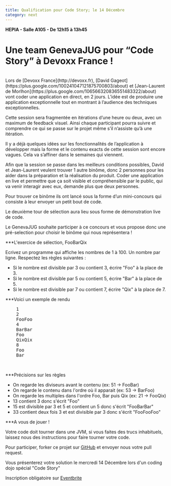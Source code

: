 ```yaml
---
title: Qualification pour Code Story; le 14 Décembre
category: next
---
```


**HEPIA - Salle A105 - De 12h15 à 13h45**


Une team GenevaJUG pour “Code Story” à Devoxx France !
======================================================
<br />
Lors de [Devoxx France](http://devoxx.fr), [David Gageot](https://plus.google.com/100241047121875700803/about) et
[Jean-Laurent de Morlhon](https://plus.google.com/106566320836551483322/about) vont coder une application en direct, en 2 jours.
L’idée est de produire une application exceptionnelle tout en montrant à l’audience des techniques exceptionnelles.

Cette session sera fragmentée en itérations d’une heure ou deux, avec un maximum de feedback visuel.
Ainsi chaque participant pourra suivre et comprendre ce qui se passe sur le projet même s’il n’assiste qu’à une itération.

Il y a déjà quelques idées sur les fonctionnalités de l’application à développer mais la forme et
le contenu exacts de cette session sont encore vagues.  Cela va s’affiner dans le semaines qui viennent.

Afin que la session se passe dans les meilleurs conditions possibles, David et Jean-Laurent veulent trouver 1 autre binôme,
donc 2 personnes pour les aider dans la préparation et la réalisation du produit. Coder une application en live et permettre
que ça soit visible et compréhensible par le public, qui va venir interagir avec eux, demande plus que deux personnes.

Pour trouver ce binôme ils ont lancé sous la forme d’un mini-concours qui consiste à leur envoyer un petit bout de code.

Le deuxième tour de sélection aura lieu sous forme de démonstration live de code.


Le GenevaJUG souhaite participer à ce concours et vous propose donc une pré-selection pour choisir le binôme qui nous représentera !

***L'exercice de sélection, FooBarQix

Ecrivez un programme qui affiche les nombres de 1 à 100. Un nombre par ligne. Respectez les règles suivantes :

 * Si le nombre est divisible par 3 ou contient 3, écrire "Foo" à la place de 3.
 * Si le nombre est divisible par 5 ou contient 5, écrire "Bar" à la place de 5.
 * Si le nombre est divisible par 7 ou contient 7, écrire "Qix" à la place de 7.


***Voici un exemple de rendu

<pre>
    1
    2
    FooFoo
    4
    BarBar
    Foo
    QixQix
    8
    Foo
    Bar
</pre>
<br />

***Précisions sur les règles

 * On regarde les diviseurs avant le contenu (ex: 51 -> FooBar)
 * On regarde le contenu dans l'ordre où il apparait (ex: 53 -> BarFoo)
 * On regarde les multiples dans l'ordre Foo, Bar puis Qix (ex: 21 -> FooQix)
 * 13 contient 3 donc s'écrit "Foo"
 * 15 est divisible par 3 et 5 et contient un 5 donc s'écrit "FooBarBar"
 * 33 contient deux fois 3  et est divisible par 3 donc s'écrit "FooFooFoo"

***A vous de jouer !

Votre code doit tourner dans une JVM, si vous faites des trucs inhabituels, laissez nous des instructions pour faire tourner votre code.

Pour participer, forker ce projet sur [GitHub](https://github.com/GenevaJUG/FooBarQix) et envoyer nous votre pull request.

Vous présenterez votre solution le mercredi 14 Décembre lors d'un coding dojo spécial "Code Story"



Inscription obligatoire sur [Eventbrite](http://codestory.eventbrite.com/)

